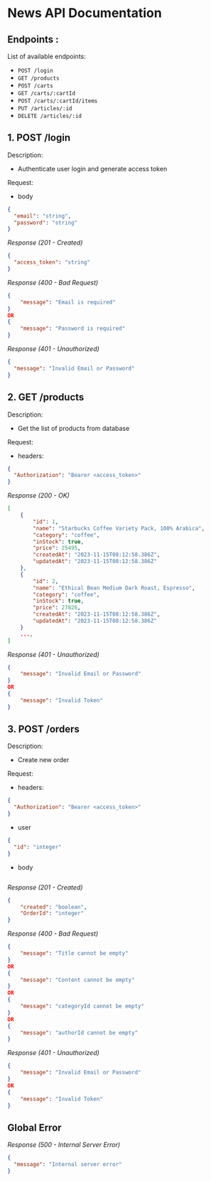# News API Documentation

## Endpoints :

List of available endpoints:

- `POST /login`
- `GET /products`
- `POST /carts`
- `GET /carts/:cartId`
- `POST /carts/:cartId/items`
- `PUT /articles/:id`
- `DELETE /articles/:id`

## 1. POST /login

Description:

- Authenticate user login and generate access token

Request:

- body

```json
{
  "email": "string",
  "password": "string"
}
```

_Response (201 - Created)_

```json
{
  "access_token": "string"
}
```

_Response (400 - Bad Request)_

```json
{
    "message": "Email is required"
}
OR
{
    "message": "Password is required"
}
```

_Response (401 - Unauthorized)_

```json
{
  "message": "Invalid Email or Password"
}
```

## 2. GET /products

Description:

- Get the list of products from database

Request:

- headers:

```json
{
  "Authorization": "Bearer <access_token>"
}
```

_Response (200 - OK)_

```json
[
    {
        "id": 1,
        "name": "Starbucks Coffee Variety Pack, 100% Arabica",
        "category": "coffee",
        "inStock": true,
        "price": 25495,
        "createdAt": "2023-11-15T08:12:58.386Z",
        "updatedAt": "2023-11-15T08:12:58.386Z"
    },
    {
        "id": 2,
        "name": "Ethical Bean Medium Dark Roast, Espresso",
        "category": "coffee",
        "inStock": true,
        "price": 27826,
        "createdAt": "2023-11-15T08:12:58.386Z",
        "updatedAt": "2023-11-15T08:12:58.386Z"
    }
    ...,
]
```

_Response (401 - Unauthorized)_

```json
{
    "message": "Invalid Email or Password"
}
OR
{
    "message": "Invalid Token"
}
```

## 3. POST /orders

Description:

- Create new order

Request:

- headers:

```json
{
  "Authorization": "Bearer <access_token>"
}
```

- user

```json
{
  "id": "integer"
}
```

- body

```json
```

_Response (201 - Created)_

```json
{
    "created": "boolean",
    "OrderId": "integer"
}
```

_Response (400 - Bad Request)_

```json
{
    "message": "Title cannot be empty"
}
OR
{
    "message": "Content cannot be empty"
}
OR
{
    "message": "categoryId cannot be empty"
}
OR
{
    "message": "authorId cannot be empty"
}
```

_Response (401 - Unauthorized)_

```json
{
    "message": "Invalid Email or Password"
}
OR
{
    "message": "Invalid Token"
}
```
## Global Error

_Response (500 - Internal Server Error)_

```json
{
  "message": "Internal server error"
}
```
